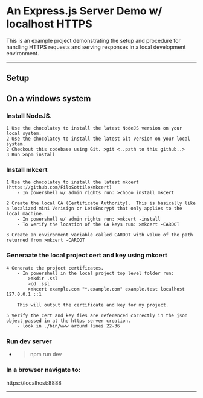# An Express.js Server Demo w/ localhost HTTPS 

This is an example project demonstrating the setup and procedure for handling HTTPS requests and serving responses in a local development environment.

---
## Setup

## On a windows system 
### Install NodeJS.
    1 Use the chocolatey to install the latest NodeJS version on your local system.
    2 Use the chocolatey to install the latest Git version on your local system.
    2 Checkout this codebase using Git. >git <..path to this github..>
    3 Run >npm install


### Install mkcert
    1 Use the chocolatey to install the latest mkcert (https://github.com/FiloSottile/mkcert)
        - In powershell w/ admin rights run: >choco install mkcert

    2 Create the local CA (Certificate Authority).  This is basically like a localized mini Verisign or LetsEncrypt that only applies to the local machine.
        - In powershell w/ admin rights run: >mkcert -install
        - To verify the location of the CA keys run: >mkcert -CAROOT

    3 Create an environment variable called CAROOT with value of the path returned from >mkcert -CAROOT 

### Generaate the local project cert and key using mkcert
    4 Generate the project certificates.
        - In powershell in the local project top level folder run: 
            >mkdir .ssl
            >cd .ssl
            >mkcert example.com "*.example.com" example.test localhost 127.0.0.1 ::1

        This will output the certificate and key for my project.

    5 Verify the cert and key fies are referenced correctly in the json object passed in at the https server creation.
        - look in ./bin/www around lines 22-36

### Run dev server
- >npm run dev

### In a browser navigate to:
https://localhost:8888

---